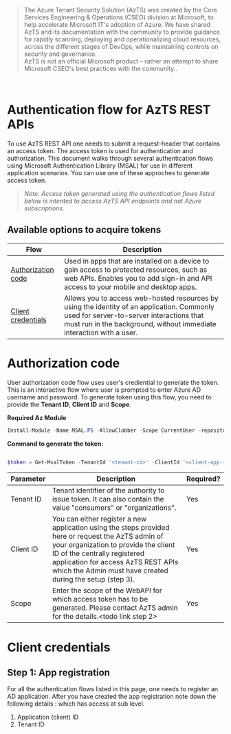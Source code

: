 > The Azure Tenant Security Solution (AzTS) was created by the Core Services Engineering & Operations (CSEO) division at Microsoft, to help accelerate Microsoft IT's adoption of Azure. We have shared AzTS and its documentation with the community to provide guidance for rapidly scanning, deploying and operationalizing cloud resources, across the different stages of DevOps, while maintaining controls on security and governance.
<br>AzTS is not an official Microsoft product – rather an attempt to share Microsoft CSEO's best practices with the community..

<br/>

# **Authentication flow for AzTS REST APIs**

To use AzTS REST API one needs to submit a request-header that contains an access token. The access token is used for authentication and authorization. This document walks through several authentication flows using Microsoft Authentication Library (MSAL) for use in different application scenarios. You can use one of these approches to generate access token. 

> _Note: Access token generated using the authentication flows listed below is intented to access AzTS API endpoints and not Azure subscriptions._

## Available options to acquire tokens

|Flow|Description|
|--|--|
|[Authorization code]()|Used in apps that are installed on a device to gain access to protected resources, such as web APIs. Enables you to add sign-in and API access to your mobile and desktop apps.|
|[Client credentials]()|Allows you to access web-hosted resources by using the identity of an application. Commonly used for server-to-server interactions that must run in the background, without immediate interaction with a user.|


# Authorization code

User authorization code flow uses user's crediential to generate the token. This is an interactive flow where user is prompted to enter Azure AD username and password. To generate token using this flow, you need to provide the **Tenant ID**, **Client ID** and **Scope**.

**Required Az Module**
``` PowerShell
Install-Module -Name MSAL.PS -AllowClobber -Scope CurrentUser -repository PSGallery
```

**Command to generate the token:**
``` PowerShell

$token = Get-MsalToken -TenantId '<tenant-id>' -ClientId '<client-app-id>' -RedirectUri 'https://localhost' -Scopes '<WebAPI-scope>'

```
|Parameter|Description|Required?|
|--|--|--|
|Tenant ID|Tenant identifier of the authority to issue token. It can also contain the value "consumers" or "organizations".|Yes|
|Client ID| You can either register a new application using the steps provided here<todo azure doc> or request the AzTS admin of your organization to provide the client ID of the centrally registered application for access AzTS REST APIs which the Admin must have created during the setup (step 3<todo link>). | Yes |
| Scope | Enter the scope of the WebAPI for which access token has to be generated. Please contact AzTS admin for the details.<todo link step 2> | Yes|


# Client credentials

## Step 1: App registration

For all the authentication flows listed in this page, one needs to register an AD application. After you have created the app registration note down the following details <todo link>: which has access at sub level.

1. Application (client) ID
2. Tenant ID